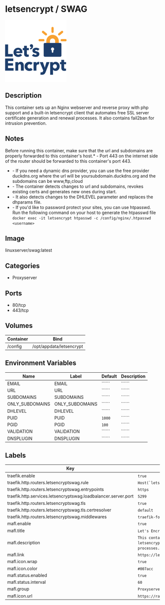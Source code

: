 # letsencrypt / SWAG

![Logo](images/letsencryptSWAG.png)

## Description
This container sets up an Nginx webserver and reverse proxy with php support and a built\-in letsencrypt client that automates free SSL server certificate generation and renewal processes. It also contains fail2ban for intrusion prevention.

## Notes
Before running this container, make sure that the url and subdomains are properly forwarded to this container's host.* \- Port 443 on the internet side of the router should be forwarded to this container's port 443\.
* \- If you need a dynamic dns provider, you can use the free provider duckdns.org where the url will be yoursubdomain.duckdns.org and the subdomains can be www,ftp,cloud
* \- The container detects changes to url and subdomains, revokes existing certs and generates new ones during start.
* \- It also detects changes to the DHLEVEL parameter and replaces the dhparams file.
* \- If you'd like to password protect your sites, you can use htpasswd. Run the following command on your host to generate the htpasswd file `docker exec -it letsencrypt htpasswd -c /config/nginx/.htpasswd <username>`


## Image
linuxserver/swag:latest

## Categories
- Proxyserver

## Ports
- 80/tcp
- 443/tcp

## Volumes
| Container | Bind |
|-----------|------|
| /config | /opt/appdata/letsencrypt |

## Environment Variables
| Name | Label | Default | Description |
|------|-------|---------|-------------|
| EMAIL | EMAIL | `````` | `````` |
| URL | URL | `````` | `````` |
| SUBDOMAINS | SUBDOMAINS | `````` | `````` |
| ONLY_SUBDOMAINS | ONLY_SUBDOMAINS | `````` | `````` |
| DHLEVEL | DHLEVEL | `````` | `````` |
| PUID | PUID | ```1000``` | `````` |
| PGID | PGID | ```100``` | `````` |
| VALIDATION | VALIDATION | `````` | `````` |
| DNSPLUGIN | DNSPLUGIN | `````` | `````` |

## Labels
| Key | Value |
|-----|-------|
| traefik.enable | ```true``` |
| traefik.http.routers.letsencryptswag.rule | ```Host(`letsencryptswag.{$TRAEFIK_INGRESS_DOMAIN}`)``` |
| traefik.http.routers.letsencryptswag.entrypoints | ```https``` |
| traefik.http.services.letsencryptswag.loadbalancer.server.port | ```5299``` |
| traefik.http.routers.letsencryptswag.tls | ```true``` |
| traefik.http.routers.letsencryptswag.tls.certresolver | ```default``` |
| traefik.http.routers.letsencryptswag.middlewares | ```traefik-forward-auth``` |
| mafl.enable | ```true``` |
| mafl.title | ```Let's Encrypt / SWAG``` |
| mafl.description | ```This container sets up an Nginx webserver and reverse proxy with php support and a built-in letsencrypt client that automates free SSL server certificate generation and renewal processes.``` |
| mafl.link | ```https://letsencryptswag.{$TRAEFIK_INGRESS_DOMAIN}``` |
| mafl.icon.wrap | ```true``` |
| mafl.icon.color | ```#007acc``` |
| mafl.status.enabled | ```true``` |
| mafl.status.interval | ```60``` |
| mafl.group | ```Proxyserver``` |
| mafl.icon.url | ```https://raw.githubusercontent.com/Qballjos/portainer_templates/master/Images/letsencrypt.png``` |

